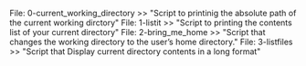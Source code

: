 File: 0-current_working_directory >> "Script to printinig the absolute path of the current working dirctory"
File: 1-listit >> "Script to printing the contents list of your current directory"
File: 2-bring_me_home >> "Script that changes the working directory to the user’s home directory."
File: 3-listfiles >> "Script that Display current directory contents in a long format"
